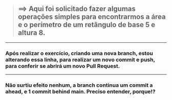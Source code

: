 > ## ==> Aqui foi solicitado fazer algumas operações simples para encontrarmos a área e o perímetro de um retângulo de base 5 e altura 8.


---

### Após realizar o exercício, criando uma nova branch, estou alterando essa linha, para realizar um novo commit e push, para conferir se abrirá um novo Pull Request.

---

### Não surtiu efeito nenhum, a branch continua um commit a ahead, e 1 commit behind main. Preciso entender, porque!?